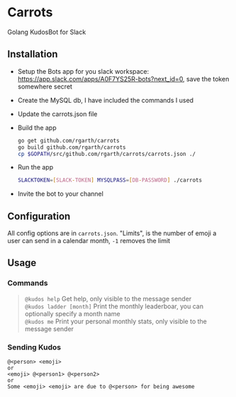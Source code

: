 # Carrots

Golang KudosBot for Slack

## Installation

* Setup the Bots app for you slack workspace: <https://app.slack.com/apps/A0F7YS25R-bots?next_id=0>, save the token somewhere secret
* Create the MySQL db, I have included the commands I used
* Update the carrots.json file
* Build the app

    ```sh
    go get github.com/rgarth/carrots
    go build github.com/rgarth/carrots
    cp $GOPATH/src/github.com/rgarth/carrots/carrots.json ./
    ```

* Run the app

    ```sh
    SLACKTOKEN=[SLACK-TOKEN] MYSQLPASS=[DB-PASSWORD] ./carrots
    ```

* Invite the bot to your channel

## Configuration

All config options are in `carrots.json`. "Limits", is the number of emoji a user can send in a calendar month, `-1` removes the limit

## Usage

### Commands

> `@kudos help` Get help, only visible to the message sender  
> `@kudos ladder [month]` Print the monthly leaderboar, you can optionally specify a month name  
> `@kudos me` Print your personal monthly stats, only visible to the message sender  

### Sending Kudos

```
@<person> <emoji>
or
<emoji> @<person1> @<person2>
or
Some <emoji> <emoji> are due to @<person> for being awesome
```

